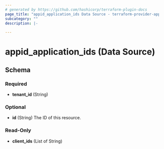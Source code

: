 ```yaml
---
# generated by https://github.com/hashicorp/terraform-plugin-docs
page_title: "appid_application_ids Data Source - terraform-provider-appid"
subcategory: ""
description: |-
  
---
```


# appid_application_ids (Data Source)





<!-- schema generated by tfplugindocs -->
## Schema

### Required

- **tenant_id** (String)

### Optional

- **id** (String) The ID of this resource.

### Read-Only

- **client_ids** (List of String)


